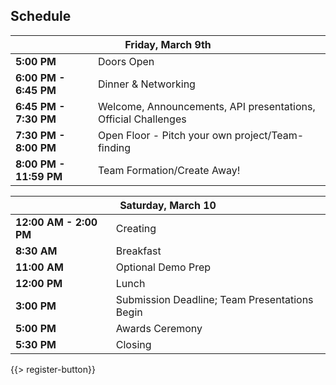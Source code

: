 ## <i class="icon fa-clock-o"></i> Schedule

<table class="default">
<thead>
<tr class="row-1 odd">
  <th colspan="2" class="column-1"><div>Friday, March 9th</div></th>
</tr>
</thead>
<tbody class="row-hover" role="alert" aria-live="polite" aria-relevant="all">
<tr class="row-2 even">
  <td class="column-1"><strong>5:00 PM</strong></td><td class="column-2">Doors Open </td>
</tr>
<tr class="row-3 odd">
  <td class="column-1"><strong>6:00 PM - 6:45 PM</strong></td><td class="column-2">Dinner &amp; Networking</td>
</tr>
<tr class="row-4 even">
  <td class="column-1"><strong>6:45 PM - 7:30 PM</strong></td><td class="column-2">Welcome, Announcements, API presentations, Official Challenges </td>
</tr>

<tr class="row-5 odd">
  <td class="column-1"><strong>7:30 PM - 8:00 PM</strong></td><td class="column-2">Open Floor - Pitch your own project/Team-finding</td>
</tr>
<tr class="row-6 even">
  <td class="column-1"><strong>8:00 PM - 11:59 PM</strong></td><td class="column-2">Team Formation/Create Away!</td>
</tr>
</tbody>
</table>


<table class="default">
<thead>
<tr class="row-1 odd">
  <th colspan="2" class="column-1"><div>Saturday, March 10</div></th>
</tr>
</thead>
<tbody class="row-hover">
<tr class="row-2 even">
  <td class="column-1"><strong>12:00 AM - 2:00 PM</strong></td><td class="column-2">Creating</td>
</tr>
<tr class="row-3 odd">
  <td class="column-1"><strong>8:30 AM</strong></td><td class="column-2">Breakfast</td>
</tr>
<tr class="row-4 even">
  <td class="column-1"><strong>11:00 AM</strong></td><td class="column-2">Optional Demo Prep</td>
</tr>
<tr class="row-5 odd">
  <td class="column-1"><strong>12:00 PM</strong></td><td class="column-2">Lunch</td>
</tr>
<tr class="row-6 even">
  <td class="column-1"><strong>3:00 PM</strong></td><td class="column-2">Submission Deadline; Team Presentations Begin</td>
</tr>
<tr class="row-7 odd">
  <td class="column-1"><strong>5:00 PM</strong></td><td class="column-2">Awards Ceremony</td>
</tr>
<tr class="row-8 even">
  <td class="column-1"><strong>5:30 PM</strong></td><td class="column-2">Closing</td>
</tr>
</tbody>
</table>
{{> register-button}}
